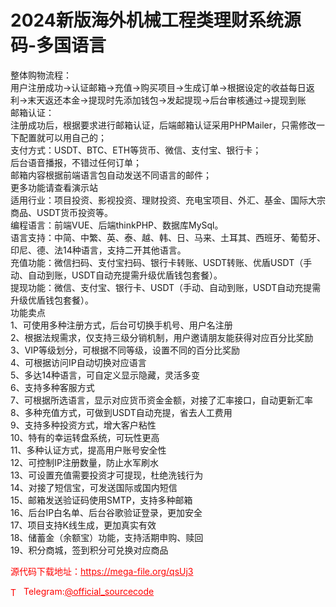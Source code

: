 # 2024新版海外机械工程类理财系统源码-多国语言

整体购物流程：<br>用户注册成功-&gt;认证邮箱-&gt;充值-&gt;购买项目-&gt;生成订单-&gt;根据设定的收益每日返利-&gt;末天返还本金-&gt;提现时先添加钱包-&gt;发起提现-&gt;后台审核通过-&gt;提现到账<br>邮箱认证：<br>注册成功后，根据要求进行邮箱认证，后端邮箱认证采用PHPMailer，只需修改一下配置就可以用自己的；<br>支付方式：USDT、BTC、ETH等货币、微信、支付宝、银行卡；<br>后台语音播报，不错过任何订单；<br>邮箱内容根据前端语言包自动发送不同语言的邮件；<br>更多功能请查看演示站<br>适用行业：项目投资、影视投资、理财投资、充电宝项目、外汇、基金、国际大宗商品、USDT货币投资等。<br>编程语言：前端VUE、后端thinkPHP、数据库MySql。<br>语言支持：中简、中繁、英、泰、越、韩、日、马来、土耳其、西班牙、葡萄牙、印尼、德、法14种语言，支持二开其他语言。<br>充值功能：微信扫码、支付宝扫码、银行卡转账、USDT转账、优盾USDT（手动、自动到账，USDT自动充提需升级优盾钱包套餐）。<br>提现功能：微信、支付宝、银行卡、USDT（手动、自动到账，USDT自动充提需升级优盾钱包套餐）。<br>功能卖点<br>1、可使用多种注册方式，后台可切换手机号、用户名注册<br>2、根据法规需求，仅支持三级分销机制，用户邀请朋友能获得对应百分比奖励<br>3、VIP等级划分，可根据不同等级，设置不同的百分比奖励<br>4、可根据访问IP自动切换对应语言<br>5、多达14种语言，可自定义显示隐藏，灵活多变<br>6、支持多种客服方式<br>7、可根据所选语言，显示对应货币资金金额，对接了汇率接口，自动更新汇率<br>8、多种充值方式，可做到USDT自动充提，省去人工费用<br>9、支持多种投资方式，增大客户粘性<br>10、特有的幸运转盘系统，可玩性更高<br>11、多种认证方式，提高用户账号安全性<br>12、可控制IP注册数量，防止水军刷水<br>13、可设置充值需要投资才可提现，杜绝洗钱行为<br>14、对接了短信宝，可发送国际或国内短信<br>15、邮箱发送验证码使用SMTP，支持多种邮箱<br>16、后台IP白名单、后台谷歌验证登录，更加安全<br>17、项目支持K线生成，更加真实有效<br>18、储蓄金（余额宝）功能，支持活期申购、赎回<br>19、积分商城，签到积分可兑换对应商品<br>


<p style="color: red;">源代码下载地址：<a href="https://mega-file.org/qsUj3" style="color: red;">https://mega-file.org/qsUj3</a></p><p style="color: red;"><img src="https://cdn-icons-png.flaticon.com/512/2111/2111646.png" alt="Telegram Icon" style="width: 16px; vertical-align: middle; margin-right: 5px;">Telegram:<a href="https://t.me/official_sourcecode" style="color: red;">@official_sourcecode</a></p>